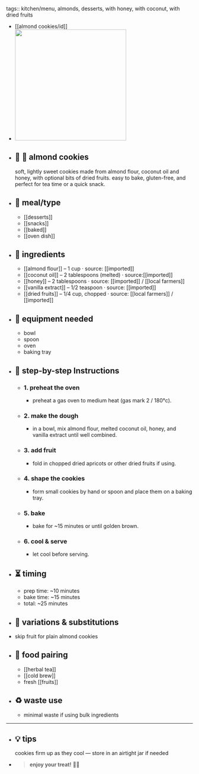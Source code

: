 tags:: kitchen/menu, almonds, desserts, with honey, with coconut, with dried fruits

- [[almond cookies/id]]
- <img src="https://peach-geographical-bat-397.mypinata.cloud/ipfs/bafkreib3htw2oet3zob4qlstswy6cozod3egxvs3kzqtwpizazoxbwb7b4" style="width:300px; height:auto;" />
- ## 🧾 🍪 almond cookies
  soft, lightly sweet cookies made from almond flour, coconut oil and honey, with optional bits of dried fruits. easy to bake, gluten-free, and perfect for tea time or a quick snack.
- ## 🍴 meal/type
	- [[desserts]]
	- [[snacks]]
	- [[baked]]
	- [[oven dish]]
- ## 🍃 ingredients
	- [[almond flour]] – 1 cup · source: [[imported]]
	- [[coconut oil]] – 2 tablespoons (melted) · source:[[imported]]
	- [[honey]] – 2 tablespoons · source: [[imported]] / [[local farmers]]
	- [[vanilla extract]] – 1/2 teaspoon · source: [[imported]]
	- [[dried fruits]] – 1/4 cup, chopped · source: [[local farmers]] / [[imported]]
- ## 🔧 equipment needed
	- bowl
	- spoon
	- oven
	- baking tray
- ## 📝 step-by-step Instructions
	- ### 1. preheat the oven
		- preheat a gas oven to medium heat (gas mark 2 / 180°c).
	- ### 2. make the dough
		- in a bowl, mix almond flour, melted coconut oil, honey, and vanilla extract until well combined.
	- ### 3. add fruit
		- fold in chopped dried apricots or other dried fruits if using.
	- ### 4. shape the cookies
		- form small cookies by hand or spoon and place them on a baking tray.
	- ### 5. bake
		- bake for ~15 minutes or until golden brown.
	- ### 6. cool & serve
		- let cool before serving.
- ## ⏳ timing
	- prep time: ~10 minutes
	- bake time: ~15 minutes
	- total: ~25 minutes
- ## 🧪 variations & substitutions
- skip fruit for plain almond cookies
- ## 🧭 food pairing
	- [[herbal tea]]
	- [[cold brew]]
	- fresh [[fruits]]
- ## ♻️ waste use
	- minimal waste if using bulk ingredients
- ---
- ## 💡 tips  
  cookies firm up as they cool — store in an airtight jar if needed
- > **enjoy your treat!** 🍪🌿